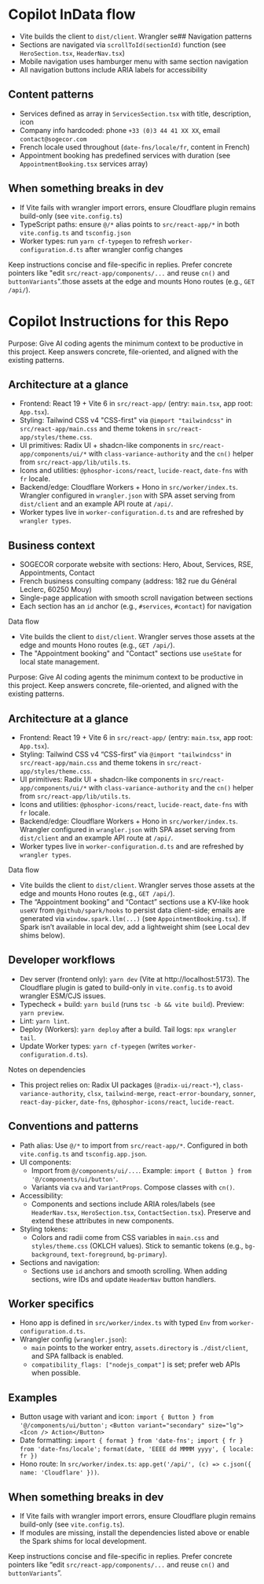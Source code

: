 # Copilot InData flow
- Vite builds the client to `dist/client`. Wrangler se## Navigation patterns
- Sections are navigated via `scrollToId(sectionId)` function (see `HeroSection.tsx`, `HeaderNav.tsx`)
- Mobile navigation uses hamburger menu with same section navigation
- All navigation buttons include ARIA labels for accessibility

## Content patterns
- Services defined as array in `ServicesSection.tsx` with title, description, icon
- Company info hardcoded: phone `+33 (0)3 44 41 XX XX`, email `contact@sogecor.com`
- French locale used throughout (`date-fns/locale/fr`, content in French)
- Appointment booking has predefined services with duration (see `AppointmentBooking.tsx` services array)

## When something breaks in dev
- If Vite fails with wrangler import errors, ensure Cloudflare plugin remains build-only (see `vite.config.ts`)
- TypeScript paths: ensure `@/*` alias points to `src/react-app/*` in both `vite.config.ts` and `tsconfig.json`
- Worker types: run `yarn cf-typegen` to refresh `worker-configuration.d.ts` after wrangler config changes

Keep instructions concise and file-specific in replies. Prefer concrete pointers like "edit `src/react-app/components/...` and reuse `cn()` and `buttonVariants`".those assets at the edge and mounts Hono routes (e.g., `GET /api/`).
# Copilot Instructions for this Repo

Purpose: Give AI coding agents the minimum context to be productive in this project. Keep answers concrete, file-oriented, and aligned with the existing patterns.

## Architecture at a glance
- Frontend: React 19 + Vite 6 in `src/react-app/` (entry: `main.tsx`, app root: `App.tsx`).
- Styling: Tailwind CSS v4 "CSS-first" via `@import "tailwindcss"` in `src/react-app/main.css` and theme tokens in `src/react-app/styles/theme.css`.
- UI primitives: Radix UI + shadcn-like components in `src/react-app/components/ui/*` with `class-variance-authority` and the `cn()` helper from `src/react-app/lib/utils.ts`.
- Icons and utilities: `@phosphor-icons/react`, `lucide-react`, `date-fns` with `fr` locale.
- Backend/edge: Cloudflare Workers + Hono in `src/worker/index.ts`. Wrangler configured in `wrangler.json` with SPA asset serving from `dist/client` and an example API route at `/api/`.
- Worker types live in `worker-configuration.d.ts` and are refreshed by `wrangler types`.

## Business context
- SOGECOR corporate website with sections: Hero, About, Services, RSE, Appointments, Contact
- French business consulting company (address: 182 rue du Général Leclerc, 60250 Mouy)
- Single-page application with smooth scroll navigation between sections
- Each section has an `id` anchor (e.g., `#services`, `#contact`) for navigation

Data flow
- Vite builds the client to `dist/client`. Wrangler serves those assets at the edge and mounts Hono routes (e.g., `GET /api/`).
- The "Appointment booking" and "Contact" sections use `useState` for local state management.

Purpose: Give AI coding agents the minimum context to be productive in this project. Keep answers concrete, file-oriented, and aligned with the existing patterns.

## Architecture at a glance
- Frontend: React 19 + Vite 6 in `src/react-app/` (entry: `main.tsx`, app root: `App.tsx`).
- Styling: Tailwind CSS v4 “CSS-first” via `@import "tailwindcss"` in `src/react-app/main.css` and theme tokens in `src/react-app/styles/theme.css`.
- UI primitives: Radix UI + shadcn-like components in `src/react-app/components/ui/*` with `class-variance-authority` and the `cn()` helper from `src/react-app/lib/utils.ts`.
- Icons and utilities: `@phosphor-icons/react`, `lucide-react`, `date-fns` with `fr` locale.
- Backend/edge: Cloudflare Workers + Hono in `src/worker/index.ts`. Wrangler configured in `wrangler.json` with SPA asset serving from `dist/client` and an example API route at `/api/`.
- Worker types live in `worker-configuration.d.ts` and are refreshed by `wrangler types`.

Data flow
- Vite builds the client to `dist/client`. Wrangler serves those assets at the edge and mounts Hono routes (e.g., `GET /api/`).
- The “Appointment booking” and “Contact” sections use a KV-like hook `useKV` from `@github/spark/hooks` to persist data client-side; emails are generated via `window.spark.llm(...)` (see `AppointmentBooking.tsx`). If Spark isn’t available in local dev, add a lightweight shim (see Local dev shims below).

## Developer workflows
- Dev server (frontend only): `yarn dev` (Vite at http://localhost:5173). The Cloudflare plugin is gated to build-only in `vite.config.ts` to avoid wrangler ESM/CJS issues.
- Typecheck + build: `yarn build` (runs `tsc -b && vite build`). Preview: `yarn preview`.
- Lint: `yarn lint`.
- Deploy (Workers): `yarn deploy` after a build. Tail logs: `npx wrangler tail`.
- Update Worker types: `yarn cf-typegen` (writes `worker-configuration.d.ts`).

Notes on dependencies
- This project relies on: Radix UI packages (`@radix-ui/react-*`), `class-variance-authority`, `clsx`, `tailwind-merge`, `react-error-boundary`, `sonner`, `react-day-picker`, `date-fns`, `@phosphor-icons/react`, `lucide-react`.

## Conventions and patterns
- Path alias: Use `@/*` to import from `src/react-app/*`. Configured in both `vite.config.ts` and `tsconfig.app.json`.
- UI components:
  - Import from `@/components/ui/...`. Example: `import { Button } from '@/components/ui/button'`.
  - Variants via `cva` and `VariantProps`. Compose classes with `cn()`.
- Accessibility:
  - Components and sections include ARIA roles/labels (see `HeaderNav.tsx`, `HeroSection.tsx`, `ContactSection.tsx`). Preserve and extend these attributes in new components.
- Styling tokens:
  - Colors and radii come from CSS variables in `main.css` and `styles/theme.css` (OKLCH values). Stick to semantic tokens (e.g., `bg-background`, `text-foreground`, `bg-primary`).
- Sections and navigation:
  - Sections use `id` anchors and smooth scrolling. When adding sections, wire IDs and update `HeaderNav` button handlers.

## Worker specifics
- Hono app is defined in `src/worker/index.ts` with typed `Env` from `worker-configuration.d.ts`.
- Wrangler config (`wrangler.json`):
  - `main` points to the worker entry, `assets.directory` is `./dist/client`, and SPA fallback is enabled.
  - `compatibility_flags: ["nodejs_compat"]` is set; prefer web APIs when possible.

## Examples
- Button usage with variant and icon:
  `import { Button } from '@/components/ui/button';`
  `<Button variant="secondary" size="lg"><Icon /> Action</Button>`
- Date formatting:
  `import { format } from 'date-fns'; import { fr } from 'date-fns/locale';`
  `format(date, 'EEEE dd MMMM yyyy', { locale: fr })`
- Hono route:
  In `src/worker/index.ts`: `app.get('/api/', (c) => c.json({ name: 'Cloudflare' }))`.

## When something breaks in dev
- If Vite fails with wrangler import errors, ensure Cloudflare plugin remains build-only (see `vite.config.ts`).
- If modules are missing, install the dependencies listed above or enable the Spark shims for local development.

Keep instructions concise and file-specific in replies. Prefer concrete pointers like “edit `src/react-app/components/...` and reuse `cn()` and `buttonVariants`”.
